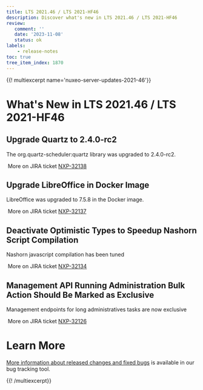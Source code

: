 ```yaml
---
title: LTS 2021.46 / LTS 2021-HF46
description: Discover what's new in LTS 2021.46 / LTS 2021-HF46
review:
   comment: ''
   date: '2023-11-08'
   status: ok
labels:
    - release-notes
toc: true
tree_item_index: 1870
---
```


{{! multiexcerpt name='nuxeo-server-updates-2021-46'}}
# What's New in LTS 2021.46 / LTS 2021-HF46

## Upgrade Quartz to 2.4.0-rc2


The org.quartz-scheduler:quartz library was upgraded to 2.4.0-rc2.

<i class="fa fa-long-arrow-right" aria-hidden="true"></i>&nbsp;More on JIRA ticket [NXP-32138](https://jira.nuxeo.com/browse/NXP-32138)

## Upgrade LibreOffice in Docker Image


LibreOffice was upgraded to 7.5.8 in the Docker image.

<i class="fa fa-long-arrow-right" aria-hidden="true"></i>&nbsp;More on JIRA ticket [NXP-32137](https://jira.nuxeo.com/browse/NXP-32137)

## Deactivate Optimistic Types to Speedup Nashorn Script Compilation


Nashorn javascript compilation has been tuned

<i class="fa fa-long-arrow-right" aria-hidden="true"></i>&nbsp;More on JIRA ticket [NXP-32134](https://jira.nuxeo.com/browse/NXP-32134)

## Management API Running Administration Bulk Action Should Be Marked as Exclusive


Management endpoints for long administratives tasks are now exclusive

<i class="fa fa-long-arrow-right" aria-hidden="true"></i>&nbsp;More on JIRA ticket [NXP-32126](https://jira.nuxeo.com/browse/NXP-32126)


# Learn More

[More information about released changes and fixed bugs](https://jira.nuxeo.com/secure/ReleaseNote.jspa?projectId=10011&version=22540) is available in our bug tracking tool.

{{! /multiexcerpt}}
